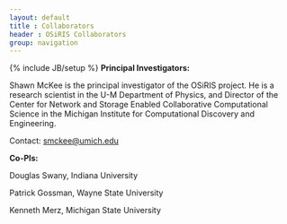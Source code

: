 ```yaml
---
layout: default
title : Collaborators
header : OSiRIS Collaborators
group: navigation
---
```

{% include JB/setup %}
**Principal Investigators:** 

Shawn McKee is the principal investigator of the OSiRIS project. He is a research scientist in the U-M Department of Physics, and Director of the Center for Network and Storage Enabled Collaborative Computational Science in the Michigan Institute for Computational Discovery and Engineering. 

Contact: smckee@umich.edu

**Co-PIs:**

Douglas Swany, Indiana University

Patrick Gossman, Wayne State University

Kenneth Merz, Michigan State University
 

